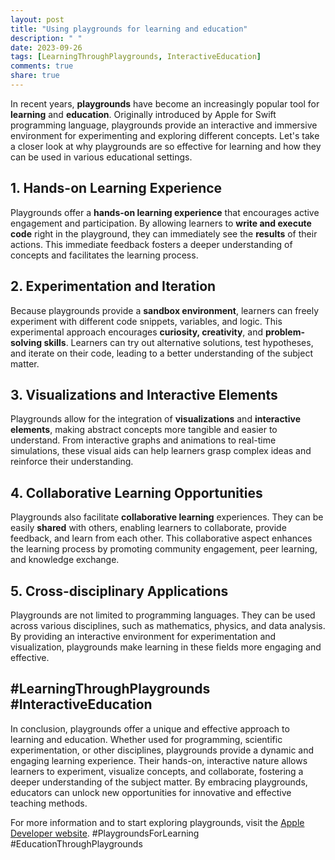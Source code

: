 ```yaml
---
layout: post
title: "Using playgrounds for learning and education"
description: " "
date: 2023-09-26
tags: [LearningThroughPlaygrounds, InteractiveEducation]
comments: true
share: true
---
```


In recent years, **playgrounds** have become an increasingly popular tool for **learning** and **education**. Originally introduced by Apple for Swift programming language, playgrounds provide an interactive and immersive environment for experimenting and exploring different concepts. Let's take a closer look at why playgrounds are so effective for learning and how they can be used in various educational settings.

## 1. Hands-on Learning Experience

Playgrounds offer a **hands-on learning experience** that encourages active engagement and participation. By allowing learners to **write and execute code** right in the playground, they can immediately see the **results** of their actions. This immediate feedback fosters a deeper understanding of concepts and facilitates the learning process.

## 2. Experimentation and Iteration

Because playgrounds provide a **sandbox environment**, learners can freely experiment with different code snippets, variables, and logic. This experimental approach encourages **curiosity, creativity**, and **problem-solving skills**. Learners can try out alternative solutions, test hypotheses, and iterate on their code, leading to a better understanding of the subject matter.

## 3. Visualizations and Interactive Elements

Playgrounds allow for the integration of **visualizations** and **interactive elements**, making abstract concepts more tangible and easier to understand. From interactive graphs and animations to real-time simulations, these visual aids can help learners grasp complex ideas and reinforce their understanding.

## 4. Collaborative Learning Opportunities

Playgrounds also facilitate **collaborative learning** experiences. They can be easily **shared** with others, enabling learners to collaborate, provide feedback, and learn from each other. This collaborative aspect enhances the learning process by promoting community engagement, peer learning, and knowledge exchange.

## 5. Cross-disciplinary Applications

Playgrounds are not limited to programming languages. They can be used across various disciplines, such as mathematics, physics, and data analysis. By providing an interactive environment for experimentation and visualization, playgrounds make learning in these fields more engaging and effective.

## #LearningThroughPlaygrounds #InteractiveEducation

In conclusion, playgrounds offer a unique and effective approach to learning and education. Whether used for programming, scientific experimentation, or other disciplines, playgrounds provide a dynamic and engaging learning experience. Their hands-on, interactive nature allows learners to experiment, visualize concepts, and collaborate, fostering a deeper understanding of the subject matter. By embracing playgrounds, educators can unlock new opportunities for innovative and effective teaching methods.

For more information and to start exploring playgrounds, visit the [Apple Developer website](https://developer.apple.com/documentation/swift/playgrounds). #PlaygroundsForLearning #EducationThroughPlaygrounds